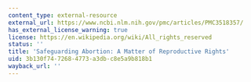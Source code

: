 ```yaml
---
content_type: external-resource
external_url: https://www.ncbi.nlm.nih.gov/pmc/articles/PMC3518357/
has_external_license_warning: true
license: https://en.wikipedia.org/wiki/All_rights_reserved
status: ''
title: 'Safeguarding Abortion: A Matter of Reproductive Rights'
uid: 3b130f74-7268-4773-a3db-c8e5a9b818b1
wayback_url: ''
---
```

